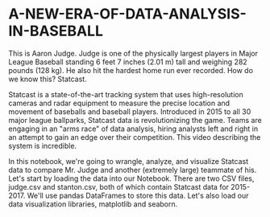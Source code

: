 # A-NEW-ERA-OF-DATA-ANALYSIS-IN-BASEBALL


This is Aaron Judge. Judge is one of the physically largest players in Major League Baseball standing 6 feet 7 inches (2.01 m) tall and weighing 282 pounds (128 kg). He also hit the hardest home run ever recorded. How do we know this? Statcast.

Statcast is a state-of-the-art tracking system that uses high-resolution cameras and radar equipment to measure the precise location and movement of baseballs and baseball players. Introduced in 2015 to all 30 major league ballparks, Statcast data is revolutionizing the game. Teams are engaging in an "arms race" of data analysis, hiring analysts left and right in an attempt to gain an edge over their competition. This video describing the system is incredible.

In this notebook, we're going to wrangle, analyze, and visualize Statcast data to compare Mr. Judge and another (extremely large) teammate of his. Let's start by loading the data into our Notebook. There are two CSV files, judge.csv and stanton.csv, both of which contain Statcast data for 2015-2017. We'll use pandas DataFrames to store this data. Let's also load our data visualization libraries, matplotlib and seaborn.


